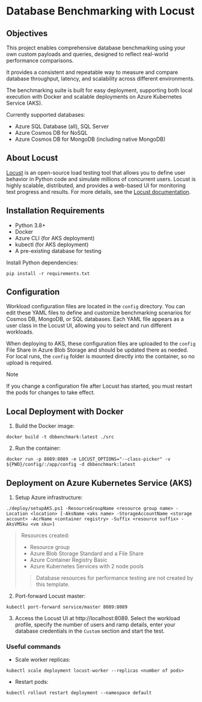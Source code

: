 # Database Benchmarking with Locust

## Objectives

This project enables comprehensive database benchmarking using your own custom payloads and queries, designed to reflect real-world performance comparisons.

It provides a consistent and repeatable way to measure and compare database throughput, latency, and scalability across different environments.

The benchmarking suite is built for easy deployment, supporting both local execution with Docker and scalable deployments on Azure Kubernetes Service (AKS).

Currently supported databases:
- Azure SQL Database (all), SQL Server
- Azure Cosmos DB for NoSQL
- Azure Cosmos DB for MongoDB (including native MongoDB)

## About Locust

[Locust](https://locust.io/) is an open-source load testing tool that allows you to define user behavior in Python code and simulate millions of concurrent users. Locust is highly scalable, distributed, and provides a web-based UI for monitoring test progress and results. For more details, see the [Locust documentation](https://docs.locust.io/en/stable/).

## Installation Requirements

- Python 3.8+
- Docker
- Azure CLI (for AKS deployment)
- kubectl (for AKS deployment)
- A pre-existing database for testing

Install Python dependencies:
```pwsh
pip install -r requirements.txt
```

## Configuration
Workload configuration files are located in the `config` directory.
You can edit these YAML files to define and customize benchmarking scenarios for Cosmos DB, MongoDB, or SQL databases.
Each YAML file appears as a user class in the Locust UI, allowing you to select and run different workloads.

When deploying to AKS, these configuration files are uploaded to the `config` File Share in Azure Blob Storage and should be updated there as needed.
For local runs, the `config` folder is mounted directly into the container, so no upload is required.

> [!NOTE]
>
> If you change a configuration file after Locust has started, you must restart the pods for changes to take effect.

## Local Deployment with Docker

1. Build the Docker image:
```pwsh
docker build -t dbbenchmark:latest ./src
```

2. Run the container:
```pwsh
docker run -p 8089:8089 -e LOCUST_OPTIONS="--class-picker" -v ${PWD}/config/:/app/config -d dbbenchmark:latest
```

## Deployment on Azure Kubernetes Service (AKS)

1. Setup Azure infrastructure:
```pwsh
./deploy/setupAKS.ps1 -ResourceGroupName <resource group name> -Location <location> [-AksName <aks name> -StorageAccountName <storage account> -AcrName <container registry> -Suffix <resource suffix> -AksVMSku <vm sku>]
```

> Resources created:
> - Resource group
> - Azure Blob Storage Standard and a File Share
> - Azure Container Registry Basic
> - Azure Kubernetes Services with 2 node pools
>
>> Database resources for performance testing are not created by this template.


2. Port-forward Locust master:
```pwsh
kubectl port-forward service/master 8089:8089
```

3. Access the Locust UI at http://localhost:8089. Select the workload profile, specify the number of users and ramp details, enter your database credentials in the `Custom` section and start the test.

### Useful commands

- Scale worker replicas:
```pwsh
kubectl scale deployment locust-worker --replicas <number of pods>
```

- Restart pods:
```pwsh
kubectl rollout restart deployment --namespace default
```